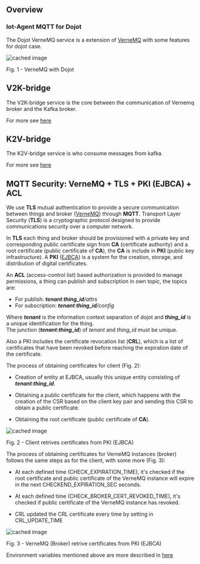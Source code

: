 
## Overview

### Iot-Agent MQTT for Dojot

The Dojot VerneMQ service is a extension of [VerneMQ](https://github.com/vernemq/vernemq) with some features for dojot case. 

![cached image](http://www.plantuml.com/plantuml/proxy?src=https://raw.githubusercontent.com/mprevide/dojot-verne/doc_sol/docs/plant_uml/mqtt/diag_mqtt_)

Fig. 1 - VerneMQ with Dojot

## V2K-bridge

The V2K-bridge service is the core between the communication of Vernemq broker and the Kafka broker.

For more see [here](./mqtt-bridge)

## K2V-bridge

The K2V-bridge service is who consume messages from kafka.

For more see [here](./mqtt_client)


## MQTT Security: VerneMQ + TLS + PKI (EJBCA) + ACL 

We use **TLS** mutual authentication to provide a secure communication between things and broker ([VerneMQ](https://github.com/vernemq/vernemq)) through **MQTT**.  Transport Layer Security (**TLS**) is a cryptographic protocol designed to provide communications security over a computer network. 

In **TLS** each thing and broker should be provisioned with a private key and corresponding public certificate sign from **CA** (certificate authority) and a root certificate (public certificate of **CA**), the **CA** is include in **PKI** (public key infrastructure). A **PKI**  ([EJBCA](./ejbca)) is a system for the creation, storage, and distribution of digital certificates.

An **ACL** (access-control list) based authorization is provided to manage permissions, a thing can publish and subscription in own topic, the topics are: 

- For publish: ***tenant***_:_***thing_id***_/attrs_
- For subscription: ***tenant***_:_***thing_id***_/config_

Where ***tenant*** is the information context separation of dojot and ***thing_id*** is a unique identification for the thing.  
The junction (***tenant:thing_id***) of *tenant* and  *thing_id* must be unique.

Also a PKI includes the certificate revocation list (**CRL**), which is a list of certificates that have been revoked before reaching the expiration date of the certificate.

The process of obtaining certificates for client (Fig. 2):

 - Creation of entity at EJBCA, usually this unique entity consisting of ***tenant***_:_***thing_id***.


- Obtaining a public certificate for the client, which happens with the creation of the CSR based on the client key pair and  sending this CSR to obtain a public certificate.

- Obtaining the root certificate (public certificate of **CA**).


![cached image](http://www.plantuml.com/plantuml/proxy?src=https://raw.githubusercontent.com/mprevide/dojot-verne/doc_sol/docs/plant_uml/mqtt/seq_sec_client)

Fig. 2 - Client retrives certificates from PKI (EJBCA)


The process of obtaining certificates for VerneMQ instances (broker) follows the same steps as for the client, with some more (Fig. 3):

- At each defined time (CHECK_EXPIRATION_TIME), it's checked if the root certificate and public certificate of the VerneMQ instance will expire in the next CHECKEND_EXPIRATION_SEC seconds.

- At each defined time (CHECK_BROKER_CERT_REVOKED_TIME), it's checked if  public certificate of the VerneMQ instance has revoked.

- CRL updated the CRL certificate every time by setting in CRL_UPDATE_TIME


![cached image](http://www.plantuml.com/plantuml/proxy?src=https://raw.githubusercontent.com/mprevide/dojot-verne/doc_sol/docs/plant_uml/mqtt/seq_sec_verne) 

Fig. 3 - VerneMQ (Broker) retrive certificates from PKI (EJBCA)

Environment variables mentioned above are more described in [here](./vernemq)